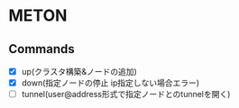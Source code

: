 # METON

## Commands
- [x] up(クラスタ構築&ノードの追加)
- [x] down(指定ノードの停止 ip指定しない場合エラー)
- [ ] tunnel(user@address形式で指定ノードとのtunnelを開く)